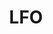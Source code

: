---
title: "LFO"
linkTitle: "LFO"
weight: 20
menu:
  main:
    weight: 20
description: >
  Low Frequency Oscillator modulation in p5.modulate
--- 